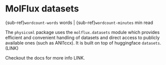 # MolFlux datasets

{sub-ref}`wordcount-words` words | {sub-ref}`wordcount-minutes` min read

The ``physicsml`` package uses the ``molflux.datasets`` module which provides efficient and convenient handling
of datasets and direct access to publicly available ones (such as ANI1ccx). It is built on top of huggingface ``datasets``. (LINK)

Checkout the docs for more info LINK.
